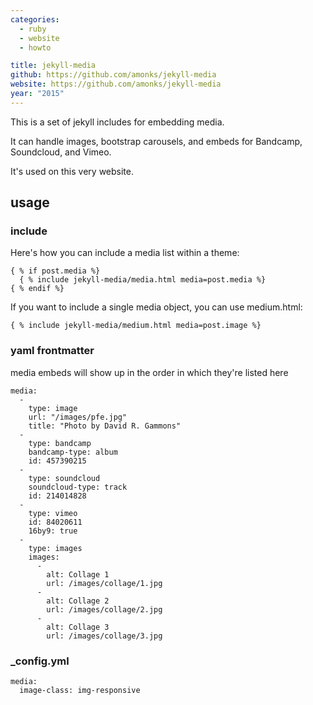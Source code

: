 ```yaml
---
categories:
  - ruby
  - website
  - howto

title: jekyll-media
github: https://github.com/amonks/jekyll-media
website: https://github.com/amonks/jekyll-media
year: "2015"
---
```

This is a set of jekyll includes for embedding media.

It can handle images, bootstrap carousels, and embeds for Bandcamp, Soundcloud, and Vimeo.

It's used on this very website.

<!--more-->

## usage

### include

Here's how you can include a media list within a theme:

    { % if post.media %}
      { % include jekyll-media/media.html media=post.media %}
    { % endif %}

If you want to include a single media object, you can use medium.html:

    { % include jekyll-media/medium.html media=post.image %}


### yaml frontmatter

media embeds will show up in the order in which they're listed here

    media:
      -
        type: image
        url: "/images/pfe.jpg"
        title: "Photo by David R. Gammons"
      -
        type: bandcamp
        bandcamp-type: album
        id: 457390215
      -
        type: soundcloud
        soundcloud-type: track
        id: 214014828
      -
        type: vimeo
        id: 84020611
        16by9: true
      -
        type: images
        images:
          -
            alt: Collage 1
            url: /images/collage/1.jpg
          -
            alt: Collage 2
            url: /images/collage/2.jpg
          -
            alt: Collage 3
            url: /images/collage/3.jpg

### _config.yml

    media:
      image-class: img-responsive
